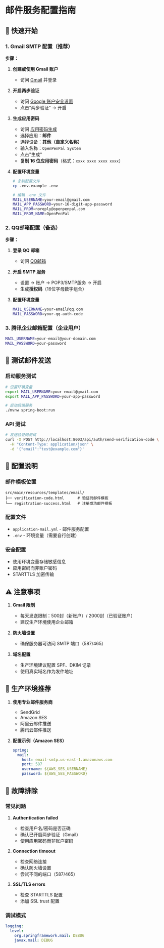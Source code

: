 # 邮件服务配置指南

## 🚀 快速开始

### 1. Gmail SMTP 配置（推荐）

**步骤：**
1. **创建或使用 Gmail 账户**
   - 访问 [Gmail](https://gmail.com) 并登录

2. **开启两步验证**
   - 访问 [Google 账户安全设置](https://myaccount.google.com/security)
   - 点击"两步验证" -> 开启

3. **生成应用密码**
   - 访问 [应用密码生成](https://myaccount.google.com/apppasswords)
   - 选择应用：**邮件**
   - 选择设备：**其他（自定义名称）**
   - 输入名称：`OpenPenPal System`
   - 点击"生成"
   - **复制 16 位应用密码**（格式：`xxxx xxxx xxxx xxxx`）

4. **配置环境变量**
   ```bash
   # 复制配置文件
   cp .env.example .env
   
   # 编辑 .env 文件
   MAIL_USERNAME=your-email@gmail.com
   MAIL_APP_PASSWORD=your-16-digit-app-password
   MAIL_FROM=noreply@openpenpal.com
   MAIL_FROM_NAME=OpenPenPal
   ```

### 2. QQ邮箱配置（备选）

**步骤：**
1. **登录 QQ 邮箱**
   - 访问 [QQ邮箱](https://mail.qq.com)

2. **开启 SMTP 服务**
   - 设置 -> 账户 -> POP3/SMTP服务 -> 开启
   - 生成**授权码**（16位字母数字组合）

3. **配置环境变量**
   ```bash
   MAIL_USERNAME=your-email@qq.com
   MAIL_PASSWORD=your-qq-auth-code
   ```

### 3. 腾讯企业邮箱配置（企业用户）

```bash
MAIL_USERNAME=your-email@your-domain.com
MAIL_PASSWORD=your-password
```

## 📧 测试邮件发送

### 启动服务测试
```bash
# 设置环境变量
export MAIL_USERNAME=your-email@gmail.com
export MAIL_APP_PASSWORD=your-app-password

# 启动后端服务
./mvnw spring-boot:run
```

### API 测试
```bash
# 发送验证码测试
curl -X POST http://localhost:8003/api/auth/send-verification-code \
  -H "Content-Type: application/json" \
  -d '{"email":"test@example.com"}'
```

## 🔧 配置说明

### 邮件模板位置
```
src/main/resources/templates/email/
├── verification-code.html      # 验证码邮件模板
└── registration-success.html   # 注册成功邮件模板
```

### 配置文件
- `application-mail.yml` - 邮件服务配置
- `.env` - 环境变量（需要自行创建）

### 安全配置
- 使用环境变量存储敏感信息
- 应用密码而非账户密码
- STARTTLS 加密传输

## ⚠️ 注意事项

1. **Gmail 限制**
   - 每天发送限制：500封（新账户）/ 2000封（已验证账户）
   - 建议生产环境使用企业邮箱

2. **防火墙设置**
   - 确保服务器可访问 SMTP 端口（587/465）

3. **域名配置**
   - 生产环境建议配置 SPF、DKIM 记录
   - 使用真实域名作为发件地址

## 🚀 生产环境推荐

1. **使用专业邮件服务商**
   - SendGrid
   - Amazon SES  
   - 阿里云邮件推送
   - 腾讯云邮件推送

2. **配置示例（Amazon SES）**
   ```yaml
   spring:
     mail:
       host: email-smtp.us-east-1.amazonaws.com
       port: 587
       username: ${AWS_SES_USERNAME}
       password: ${AWS_SES_PASSWORD}
   ```

## 🐛 故障排除

### 常见问题
1. **Authentication failed**
   - 检查用户名/密码是否正确
   - 确认已开启两步验证（Gmail）
   - 使用应用密码而非账户密码

2. **Connection timeout**
   - 检查网络连接
   - 确认防火墙设置
   - 尝试不同的端口（587/465）

3. **SSL/TLS errors**
   - 检查 STARTTLS 配置
   - 添加 SSL trust 配置

### 调试模式
```yaml
logging:
  level:
    org.springframework.mail: DEBUG
    javax.mail: DEBUG
```